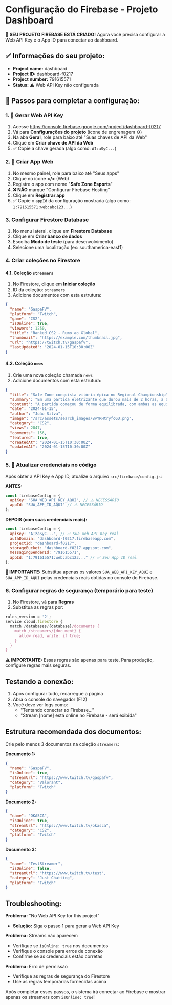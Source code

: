 # Configuração do Firebase - Projeto Dashboard

🎯 **SEU PROJETO FIREBASE ESTÁ CRIADO!** Agora você precisa configurar a Web API Key e o App ID para conectar ao dashboard.

## ✅ Informações do seu projeto:
- **Project name:** dashboard
- **Project ID:** dashboard-f0217
- **Project number:** 791615571
- **Status:** ⚠️ Web API Key não configurada

## 🚀 Passos para completar a configuração:

### 1. 🔑 Gerar Web API Key
1. Acesse https://console.firebase.google.com/project/dashboard-f0217
2. Vá para **Configurações do projeto** (ícone de engrenagem ⚙️)
3. Na aba **Geral**, role para baixo até "Suas chaves de API da Web"
4. Clique em **Criar chave de API da Web**
5. ✅ Copie a chave gerada (algo como: `AIzaSyC...`)

### 2. 📱 Criar App Web
1. No mesmo painel, role para baixo até "Seus apps"
2. Clique no ícone **</>** (Web)
3. Registre o app com nome "**Safe Zone Esports**"
4. **❌ NÃO** marque "Configurar Firebase Hosting"
5. Clique em **Registrar app**
6. ✅ Copie o `appId` da configuração mostrada (algo como: `1:791615571:web:abc123...`)

### 3. Configurar Firestore Database
1. No menu lateral, clique em **Firestore Database**
2. Clique em **Criar banco de dados**
3. Escolha **Modo de teste** (para desenvolvimento)
4. Selecione uma localização (ex: southamerica-east1)

### 4. Criar coleções no Firestore

#### 4.1. Coleção `streamers`
1. No Firestore, clique em **Iniciar coleção**
2. ID da coleção: `streamers`
3. Adicione documentos com esta estrutura:

```json
{
  "name": "GaspaFV",
  "platform": "Twitch",
  "game": "CS2",
  "isOnline": true,
  "viewers": 1250,
  "title": "Ranked CS2 - Rumo ao Global",
  "thumbnail": "https://example.com/thumbnail.jpg",
  "url": "https://twitch.tv/gaspafv",
  "lastUpdated": "2024-01-15T10:30:00Z"
}
```

#### 4.2. Coleção `news`
1. Crie uma nova coleção chamada `news`
2. Adicione documentos com esta estrutura:

```json
{
  "title": "Safe Zone conquista vitória épica no Regional Championship",
  "summary": "Em uma partida eletrizante que durou mais de 2 horas, a Safe Zone demonstrou excelente coordenação tática e individual skill para derrotar os Thunder Wolves por 2-1 na final do Regional Championship de CS2.",
  "content": "A partida começou de forma equilibrada, com ambas as equipes mostrando um nível técnico excepcional. No primeiro mapa, Mirage, a Safe Zone conseguiu uma vantagem inicial mas os Thunder Wolves reagiram e fecharam 16-14. O segundo mapa, Inferno, foi dominado pela Safe Zone com uma performance brilhante do SZ_Phantom que terminou com 28 frags. O mapa decisivo, Dust2, foi uma verdadeira montanha-russa emocional...",
  "date": "2024-01-15",
  "author": "João Silva",
  "image": "/src/assets/search_images/BvYRHtryfcGU.png",
  "category": "CS2",
  "views": 2847,
  "comments": 156,
  "featured": true,
  "createdAt": "2024-01-15T10:30:00Z",
  "updatedAt": "2024-01-15T10:30:00Z"
}
```

### 5. 🔧 Atualizar credenciais no código
Após obter a API Key e App ID, atualize o arquivo `src/firebase/config.js`:

**ANTES:**
```javascript
const firebaseConfig = {
  apiKey: "SUA_WEB_API_KEY_AQUI", // ⚠️ NECESSÁRIO
  appId: "SUA_APP_ID_AQUI" // ⚠️ NECESSÁRIO
};
```

**DEPOIS (com suas credenciais reais):**
```javascript
const firebaseConfig = {
  apiKey: "AIzaSyC...", // ✅ Sua Web API Key real
  authDomain: "dashboard-f0217.firebaseapp.com",
  projectId: "dashboard-f0217",
  storageBucket: "dashboard-f0217.appspot.com",
  messagingSenderId: "791615571",
  appId: "1:791615571:web:abc123..." // ✅ Seu App ID real
};
```

**🎯 IMPORTANTE:** Substitua apenas os valores `SUA_WEB_API_KEY_AQUI` e `SUA_APP_ID_AQUI` pelas credenciais reais obtidas no console do Firebase.

### 6. Configurar regras de segurança (temporário para teste)
1. No Firestore, vá para **Regras**
2. Substitua as regras por:

```javascript
rules_version = '2';
service cloud.firestore {
  match /databases/{database}/documents {
    match /streamers/{document} {
      allow read, write: if true;
    }
  }
}
```

**⚠️ IMPORTANTE:** Essas regras são apenas para teste. Para produção, configure regras mais seguras.

## Testando a conexão:

1. Após configurar tudo, recarregue a página
2. Abra o console do navegador (F12)
3. Você deve ver logs como:
   - "Tentando conectar ao Firebase..."
   - "Stream [nome] está online no Firebase - será exibida"

## Estrutura recomendada dos documentos:

Crie pelo menos 3 documentos na coleção `streamers`:

**Documento 1:**
```json
{
  "name": "GaspaFV",
  "isOnline": true,
  "streamUrl": "https://www.twitch.tv/gaspafv",
  "category": "Valorant",
  "platform": "Twitch"
}
```

**Documento 2:**
```json
{
  "name": "OKASCA",
  "isOnline": true,
  "streamUrl": "https://www.twitch.tv/okasca",
  "category": "CS2",
  "platform": "Twitch"
}
```

**Documento 3:**
```json
{
  "name": "TestStreamer",
  "isOnline": false,
  "streamUrl": "https://www.twitch.tv/test",
  "category": "Just Chatting",
  "platform": "Twitch"
}
```

## Troubleshooting:

**Problema:** "No Web API Key for this project"
- **Solução:** Siga o passo 1 para gerar a Web API Key

**Problema:** Streams não aparecem
- Verifique se `isOnline: true` nos documentos
- Verifique o console para erros de conexão
- Confirme se as credenciais estão corretas

**Problema:** Erro de permissão
- Verifique as regras de segurança do Firestore
- Use as regras temporárias fornecidas acima

Após completar esses passos, o sistema irá conectar ao Firebase e mostrar apenas os streamers com `isOnline: true`!